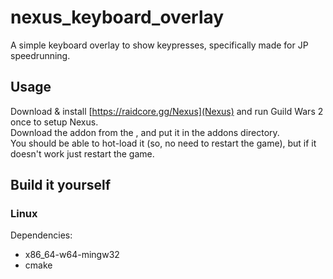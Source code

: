 # nexus_keyboard_overlay

A simple keyboard overlay to show keypresses, specifically made for JP speedrunning.

## Usage

Download & install [https://raidcore.gg/Nexus](Nexus) and run Guild Wars 2 once to setup Nexus.  
Download the addon from the [](Releases), and put it in the addons directory.  
You should be able to hot-load it (so, no need to restart the game), but if it doesn't work just restart the game.  

## Build it yourself

### Linux

Dependencies:
- x86_64-w64-mingw32
- cmake
